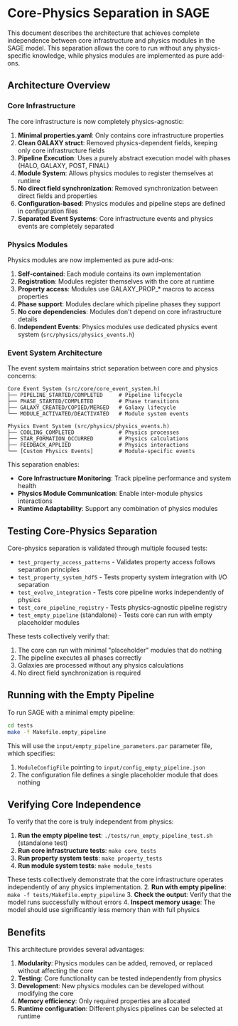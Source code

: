 # Core-Physics Separation in SAGE

This document describes the architecture that achieves complete independence between core infrastructure and physics modules in the SAGE model. This separation allows the core to run without any physics-specific knowledge, while physics modules are implemented as pure add-ons.

## Architecture Overview

### Core Infrastructure

The core infrastructure is now completely physics-agnostic:

1. **Minimal properties.yaml**: Only contains core infrastructure properties
2. **Clean GALAXY struct**: Removed physics-dependent fields, keeping only core infrastructure fields
3. **Pipeline Execution**: Uses a purely abstract execution model with phases (HALO, GALAXY, POST, FINAL)
4. **Module System**: Allows physics modules to register themselves at runtime
5. **No direct field synchronization**: Removed synchronization between direct fields and properties
6. **Configuration-based**: Physics modules and pipeline steps are defined in configuration files
7. **Separated Event Systems**: Core infrastructure events and physics events are completely separated

### Physics Modules

Physics modules are now implemented as pure add-ons:

1. **Self-contained**: Each module contains its own implementation
2. **Registration**: Modules register themselves with the core at runtime
3. **Property access**: Modules use GALAXY_PROP_* macros to access properties
4. **Phase support**: Modules declare which pipeline phases they support
5. **No core dependencies**: Modules don't depend on core infrastructure details
6. **Independent Events**: Physics modules use dedicated physics event system (`src/physics/physics_events.h`)

### Event System Architecture

The event system maintains strict separation between core and physics concerns:

```
Core Event System (src/core/core_event_system.h)
├── PIPELINE_STARTED/COMPLETED     # Pipeline lifecycle
├── PHASE_STARTED/COMPLETED        # Phase transitions  
├── GALAXY_CREATED/COPIED/MERGED   # Galaxy lifecycle
└── MODULE_ACTIVATED/DEACTIVATED   # Module system events

Physics Event System (src/physics/physics_events.h)
├── COOLING_COMPLETED              # Physics processes
├── STAR_FORMATION_OCCURRED        # Physics calculations
├── FEEDBACK_APPLIED               # Physics interactions
└── [Custom Physics Events]        # Module-specific events
```

This separation enables:
- **Core Infrastructure Monitoring**: Track pipeline performance and system health
- **Physics Module Communication**: Enable inter-module physics interactions
- **Runtime Adaptability**: Support any combination of physics modules

## Testing Core-Physics Separation

Core-physics separation is validated through multiple focused tests:

- `test_property_access_patterns` - Validates property access follows separation principles
- `test_property_system_hdf5` - Tests property system integration with I/O separation  
- `test_evolve_integration` - Tests core pipeline works independently of physics
- `test_core_pipeline_registry` - Tests physics-agnostic pipeline registry
- `test_empty_pipeline` (standalone) - Tests core can run with empty placeholder modules

These tests collectively verify that:

1. The core can run with minimal "placeholder" modules that do nothing
2. The pipeline executes all phases correctly
3. Galaxies are processed without any physics calculations
4. No direct field synchronization is required

## Running with the Empty Pipeline

To run SAGE with a minimal empty pipeline:

```bash
cd tests
make -f Makefile.empty_pipeline
```

This will use the `input/empty_pipeline_parameters.par` parameter file, which specifies:

1. `ModuleConfigFile` pointing to `input/config_empty_pipeline.json`
2. The configuration file defines a single placeholder module that does nothing

## Verifying Core Independence

To verify that the core is truly independent from physics:

1. **Run the empty pipeline test**: `./tests/run_empty_pipeline_test.sh` (standalone test)
2. **Run core infrastructure tests**: `make core_tests` 
3. **Run property system tests**: `make property_tests`
4. **Run module system tests**: `make module_tests`

These tests collectively demonstrate that the core infrastructure operates independently of any physics implementation.
2. **Run with empty pipeline**: `make -f tests/Makefile.empty_pipeline`
3. **Check the output**: Verify that the model runs successfully without errors
4. **Inspect memory usage**: The model should use significantly less memory than with full physics

## Benefits

This architecture provides several advantages:

1. **Modularity**: Physics modules can be added, removed, or replaced without affecting the core
2. **Testing**: Core functionality can be tested independently from physics
3. **Development**: New physics modules can be developed without modifying the core
4. **Memory efficiency**: Only required properties are allocated
5. **Runtime configuration**: Different physics pipelines can be selected at runtime
